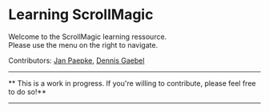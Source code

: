 # Learning ScrollMagic

Welcome to the ScrollMagic learning ressource.  
Please use the menu on the right to navigate.

Contributors: [Jan Paepke](//github.com/janpaepke), [Dennis Gaebel](//github.com/grayghostvisuals)

***
** This is a work in progress. If you're willing to contribute, please feel free to do so!**
***




